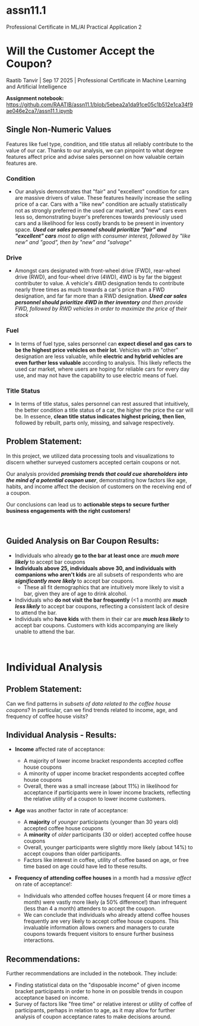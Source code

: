 # assn11.1
Professional Certificate in ML/AI Practical Application 2

# Will the Customer Accept the Coupon?

Raatib Tanvir | Sep 17 2025 | Professional Certificate in Machine Learning and Artificial Intelligence

**Assignment notebook:** https://github.com/RAATIB/assn11.1/blob/5ebea2a1da91ce05c1b512e1ca34f9ae046e2ca7/assn11.1.ipynb

## Single Non-Numeric Values

Features like fuel type, condition, and title status all reliably contribute to the value of our car. Thanks to our analysis, we can pinpoint to what degree features affect price and advise sales personnel on how valuable certain features are.

### Condition
* Our analysis demonstrates that "fair" and "excellent" condition for cars are massive drivers of value. These features heavily increase the selling price of a car. Cars with a "like new" condition are actually statistically not as strongly preferred in the used car market, and "new" cars even less so, demonstrating buyer's preferences towards previously used cars and a likelihood for less costly brands to be present in inventory space. ***Used car sales personnel should prioritize "fair" and "excellent" cars** most to align with consumer interest, followed by "like new" and "good", then by "new" and "salvage"*


### Drive
* Amongst cars designated with front-wheel drive (FWD), rear-wheel drive (RWD), and four-wheel drive (4WD), 4WD is by far the biggest contributer to value. A vehicle's 4WD designation tends to contribute nearly three times as much towards a car's price than a FWD designation, and far far more than a RWD designation. ***Used car sales personnel should prioritize 4WD in ther inventory** and then provide FWD, followed by RWD vehicles in order to maximize the price of their stock*


### Fuel
* In terms of fuel type, sales personnel can **expect diesel and gas cars to be the highest price vehicles on their lot**. Vehicles with an "other" designation are less valuable, while **electric and hybrid vehicles are even further less valuable** according to analysis. This likely reflects the used car market, where users are hoping for reliable cars for every day use, and may not have the capability to use electric means of fuel.

### Title Status
* In terms of title status, sales personnel can rest assured that intuitively, the better condition a title status of a car, the higher the price the car will be. In essence, **clean title status indicates highest pricing, then lien**, followed by rebuilt, parts only, missing, and salvage respectively.








## Problem Statement:
In this project, we utilized data processing tools and visualizations to discern whether surveyed customers accepted certain coupons or not.

Our analysis provided ***promising trends that could cue shareholders into the mind of a potential coupon user***, demonstrating how factors like age, habits, and income affect the decision of customers on the receiving end of a coupon.


Our conclusions can lead us to **actionable steps to secure further business engagements with the right customers!**


<br />

## Guided Analysis on Bar Coupon Results:
- Individuals who already **go to the bar at least once** are ***much more likely*** to accept bar coupons
- **Individuals above 25, individuals above 30, and individuals with companions who aren't kids** are all subsets of respondents who are ***significantly more likely*** to accept bar coupons.
    - These all fit demographics that are intuitively more likely to visit a bar, given they are of age to drink alcohol.
- Individuals who **do not visit the bar frequently** (<1 a month) are ***much less likely*** to accept bar coupons, reflecting a consistent lack of desire to attend the bar.
- Individuals who **have kids** with them in their car are ***much less likely*** to accept bar coupons. Customers with kids accompanying are likely unable to attend the bar.

<br />

# Individual Analysis
## Problem Statement:
Can we find patterns in *subsets of data related to the coffee house coupons*?
In particular, can we find trends related to income, age, and frequency of coffee house visits?

## Individual Analysis - Results:
- **Income**    affected rate of acceptance:
    - A majority of lower income bracket respondents accepted coffee house coupons
    - A minority of upper income bracket respondents accepted coffee house coupons
    - Overall, there was a small increase (about 11%) in likelihood for acceptance if participants were in lower income brackets, reflecting the relative utility of a coupon to lower income customers.
 
      
- **Age**    was another factor in rate of acceptance:
    - A **majority** of *younger* participants (younger than 30 years old) accepted coffee house coupons
    - A **minority** of *older* participants (30 or older) accepted coffee house coupons
    - Overall, younger participants were slightly more likely (about 14%) to accept coupons than older participants.
    - Factors like interest in coffee, utility of coffee based on age, or free time based on age could have led to these results.
 
      
- **Frequency of attending coffee houses**    in a month had a *massive affect* on rate of acceptance!:
    - Individuals who attended coffee houses frequent (4 or more times a month) were vastly more likely (a 50% difference!) than infrequent (less than 4 a month) attenders to accept the coupon.
    - We can conclude that individuals who already attend coffee houses frequently are very likely to accept coffee house coupons. This invaluable information allows owners and managers to curate coupons towards frequent visitors to ensure further business interactions.

## Recommendations:
Further recommendations are included in the notebook. They include:
- Finding statistical data on the "disposable income" of given income bracket participants in order to hone in on possible trends in coupon acceptance based on income.
- Survey of factors like "free time" or relative interest or utility of coffee of participants, perhaps in relation to age, as it may allow for further analysis of coupon acceptance rates to make decisions around.
